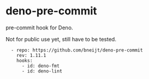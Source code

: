 # deno-pre-commit

pre-commit hook for Deno.

Not for public use yet, still have to be tested.

```
  - repo: https://github.com/bneijt/deno-pre-commit
    rev: 1.11.1
    hooks:
      - id: deno-fmt
      - id: deno-lint
```
